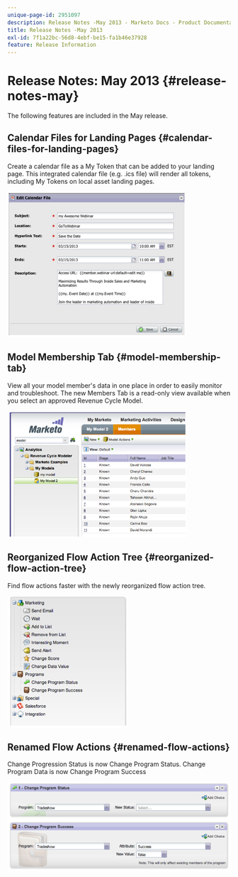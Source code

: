 ```yaml
---
unique-page-id: 2951097
description: Release Notes -May 2013 - Marketo Docs - Product Documentation
title: Release Notes -May 2013
exl-id: 7f1a22bc-56d8-4ebf-be15-fa1b46e37928
feature: Release Information
---
```

# Release Notes: May 2013 {#release-notes-may}

The following features are included in the May release.

## Calendar Files for Landing Pages {#calendar-files-for-landing-pages}

Create a calendar file as a My Token that can be added to your landing page. This integrated calendar file (e.g. .ics file) will render all tokens, including My Tokens on local asset landing pages.

![](assets/image2014-9-22-16-3a3-3a18.png)

## Model Membership Tab {#model-membership-tab}

View all your model member's data in one place in order to easily monitor and troubleshoot. The new Members Tab is a read-only view available when you select an approved Revenue Cycle Model.

![](assets/image2014-9-22-16-3a3-3a33.png)

## Reorganized Flow Action Tree {#reorganized-flow-action-tree}

Find flow actions faster with the newly reorganized flow action tree.

![](assets/image2014-9-22-16-3a3-3a58.png)

## Renamed Flow Actions {#renamed-flow-actions}

Change Progression Status is now Change Program Status. Change Program Data is now Change Program Success

![](assets/image2014-9-22-16-3a4-3a17.png)

